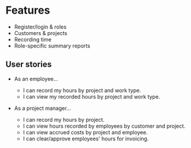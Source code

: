 # Features

* Register/login & roles
* Customers & projects
* Recording time
* Role-specific summary reports 

## User stories

* As an employee...
  - I can record my hours by project and work type.
  - I can view my recorded hours by project and work type.

* As a project manager...
  - I can record my hours by project.
  - I can view hours recorded by employees by customer and project.
  - I can view accrued costs by project and employee.
  - I can clear/approve employees' hours for invoicing.

